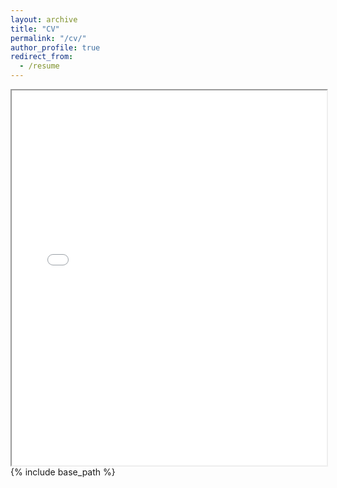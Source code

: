 ```yaml
---
layout: archive
title: "CV"
permalink: "/cv/"
author_profile: true
redirect_from:
  - /resume
---
```

<iframe src="files/paper1.pdf" width="100%" height="600px"></iframe>
{% include base_path %}

